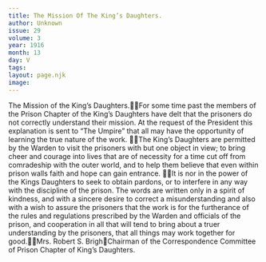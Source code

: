 ```yaml
---
title: The Mission Of The King’s Daughters.
author: Unknown
issue: 29
volume: 3
year: 1916
month: 13
day: V
tags:
layout: page.njk
image:
---
```

The Mission of the King’s Daughters.For some time past the members of the Prison Chapter of the King’s Daughters have delt that the prisoners do not correctly understand their mission. At the request of the President this explanation is sent to “The Umpire” that all may have the opportunity of learning the true nature of the work. The King’s Daughters are permitted by the Warden to visit the prisoners with but one object in view; to bring cheer and courage into lives that are of necessity for a time cut off from comradeship with the outer world, and to help them believe that even within prison walls faith and hope can gain entrance. It is nor in the power of the Kings Daughters to seek to obtain pardons, or to interfere in any way with the discipline of the prison. The words are written only in a spirit of kindness, and with a sincere desire to correct a misunderstanding and also with a wish to assure the prisoners that the work is for the furtherance of the rules and regulations prescribed by the Warden and officials of the prison, and cooperation in all that will tend to bring about a truer understanding by the prisoners, that all things may work together for good.Mrs. Robert S. BrighChairman of the Correspondence Committee of Prison Chapter of King’s Daughters.
